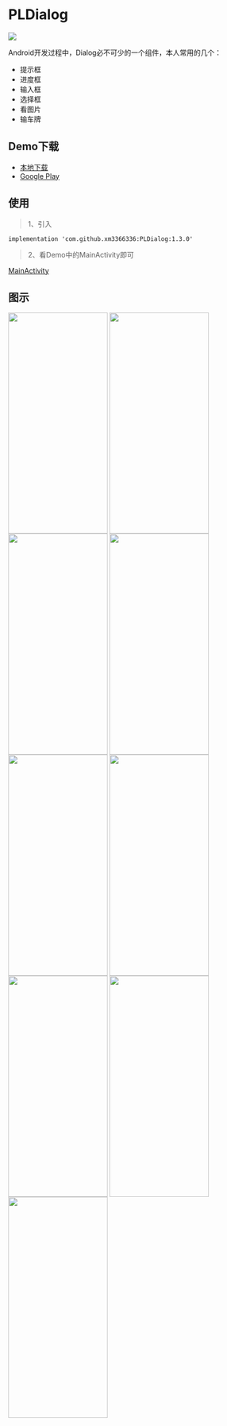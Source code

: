 # PLDialog
[![](https://jitpack.io/v/xm3366336/PLDialog.svg)](https://jitpack.io/#xm3366336/PLDialog)

Android开发过程中，Dialog必不可少的一个组件，本人常用的几个：
 * 提示框
 * 进度框
 * 输入框 
 * 选择框
 * 看图片
 * 输车牌

## Demo下载

 * [本地下载](https://github.com/xm3366336/PLDialog/blob/master/app/release/app-release.apk)
 * [Google Play](https://play.google.com/store/apps/details?id=com.pengl.PLDialog.demo)

## 使用

> 1、引入
```
implementation 'com.github.xm3366336:PLDialog:1.3.0'
```

> 2、看Demo中的MainActivity即可

[MainActivity](https://github.com/xm3366336/PLDialog/blob/main/app/src/com/pengl/PLDialog/MainActivity.java)


## 图示

 <img src="http://oss.luokj.com/github/PLDialog/1-main.jpg" width="200" height="445" align=center />
 <img src="http://oss.luokj.com/github/PLDialog/2-tips1.jpg" width="200" height="445" align=center />
 <img src="http://oss.luokj.com/github/PLDialog/3-progress.jpg" width="200" height="445" align=center />

 <img src="http://oss.luokj.com/github/PLDialog/4-tips_succ.jpg" width="200" height="445" align=center />
 <img src="http://oss.luokj.com/github/PLDialog/5-input_text.jpg" width="200" height="445" align=center />
 <img src="http://oss.luokj.com/github/PLDialog/6-input_num.jpg" width="200" height="445" align=center />

 <img src="http://oss.luokj.com/github/PLDialog/7-input_idcard.jpg" width="200" height="445" align=center />
 <img src="http://oss.luokj.com/github/PLDialog/8-choose.jpg" width="200" height="445" align=center />
 <img src="http://oss.luokj.com/github/PLDialog/9-photo.jpg" width="200" height="445" align=center />
